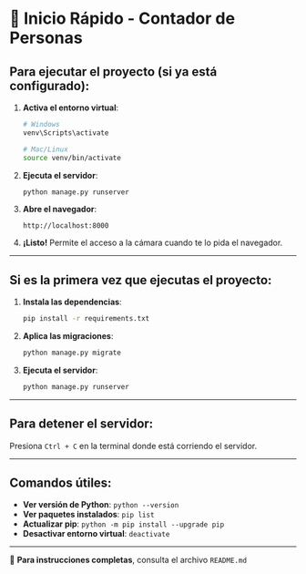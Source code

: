 # 🚀 Inicio Rápido - Contador de Personas

## Para ejecutar el proyecto (si ya está configurado):

1. **Activa el entorno virtual**:
   ```bash
   # Windows
   venv\Scripts\activate
   
   # Mac/Linux
   source venv/bin/activate
   ```

2. **Ejecuta el servidor**:
   ```bash
   python manage.py runserver
   ```

3. **Abre el navegador**:
   ```
   http://localhost:8000
   ```

4. **¡Listo!** Permite el acceso a la cámara cuando te lo pida el navegador.

---

## Si es la primera vez que ejecutas el proyecto:

1. **Instala las dependencias**:
   ```bash
   pip install -r requirements.txt
   ```

2. **Aplica las migraciones**:
   ```bash
   python manage.py migrate
   ```

3. **Ejecuta el servidor**:
   ```bash
   python manage.py runserver
   ```

---

## Para detener el servidor:

Presiona `Ctrl + C` en la terminal donde está corriendo el servidor.

---

## Comandos útiles:

- **Ver versión de Python**: `python --version`
- **Ver paquetes instalados**: `pip list`
- **Actualizar pip**: `python -m pip install --upgrade pip`
- **Desactivar entorno virtual**: `deactivate`

---

📖 **Para instrucciones completas**, consulta el archivo `README.md`
